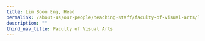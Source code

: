 ```yaml
---
title: Lim Boon Eng, Head
permalink: /about-us/our-people/teaching-staff/faculty-of-visual-arts/lim-boon-eng/
description: ""
third_nav_title: Faculty of Visual Arts
---
```

